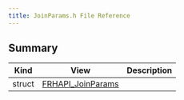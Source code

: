 ```yaml
---
title: JoinParams.h File Reference
---
```


## Summary
| Kind | View | Description |
|------|------|-------------|
|struct|[FRHAPI_JoinParams](/unreal-plugins/all/structfrhapi__joinparams/#structFRHAPI__JoinParams)||
